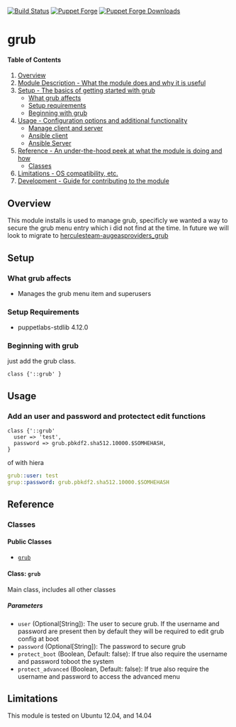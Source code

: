 [![Build Status](https://travis-ci.org/icann-dns/puppet-grub.svg?branch=master)](https://travis-ci.org/icann-dns/puppet-grub)
[![Puppet Forge](https://img.shields.io/puppetforge/v/icann/grub.svg?maxAge=2592000)](https://forge.puppet.com/icann/grub)
[![Puppet Forge Downloads](https://img.shields.io/puppetforge/dt/icann/grub.svg?maxAge=2592000)](https://forge.puppet.com/icann/grub)
# grub

#### Table of Contents

1. [Overview](#overview)
2. [Module Description - What the module does and why it is useful](#module-description)
3. [Setup - The basics of getting started with grub](#setup)
    * [What grub affects](#what-grub-affects)
    * [Setup requirements](#setup-requirements)
    * [Beginning with grub](#beginning-with-grub)
4. [Usage - Configuration options and additional functionality](#usage)
    * [Manage client and server](#manage-client-and-server)
    * [Ansible client](#grub-client)
    * [Ansible Server](#grub-server)
5. [Reference - An under-the-hood peek at what the module is doing and how](#reference)
    * [Classes](#classes)
5. [Limitations - OS compatibility, etc.](#limitations)
6. [Development - Guide for contributing to the module](#development)

## Overview

This module installs is used to manage grub, specificly we wanted a way to secure the grub menu entry which i did not find at the time.  In future we will look to migrate to [herculesteam-augeasproviders_grub](https://forge.puppet.com/herculesteam/augeasproviders_grub)

## Setup

### What grub affects

* Manages the grub menu item and superusers

### Setup Requirements

* puppetlabs-stdlib 4.12.0

### Beginning with grub

just add the grub class.

```puppet
class {'::grub' }
```

## Usage

### Add an user and password and protectect edit functions

```puppet
class {'::grub' 
  user => 'test',
  password => grub.pbkdf2.sha512.10000.$SOMHEHASH,
}
```

of with hiera

```yaml
grub::user: test
grup::password: grub.pbkdf2.sha512.10000.$SOMHEHASH
```

## Reference

### Classes

#### Public Classes

* [`grub`](#class-grub)

#### Class: `grub`

Main class, includes all other classes

##### Parameters 

* `user` (Optional[String]): The user to secure grub.  If the username and password are present then by default they will be required to edit grub config at boot
* `password` (Optional[String]): The password to secure grub 
* `protect_boot` (Boolean, Default: false): If true also require the username and password toboot the system
* `protect_advanced` (Boolean, Default: false): If true also require the username and password to access the advanced menu

## Limitations

This module is tested on Ubuntu 12.04, and 14.04
